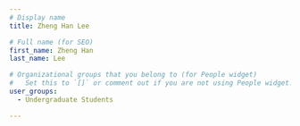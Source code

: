 ```yaml
---
# Display name
title: Zheng Han Lee

# Full name (for SEO)
first_name: Zheng Han
last_name: Lee

# Organizational groups that you belong to (for People widget)
#   Set this to `[]` or comment out if you are not using People widget.
user_groups:
  - Undergraduate Students

---
```

